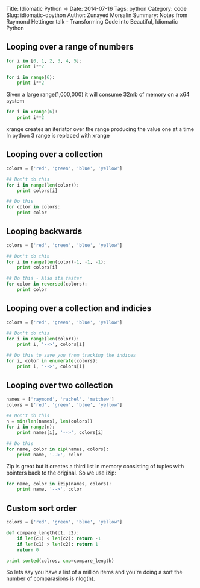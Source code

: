 Title: Idiomatic Python →
Date: 2014-07-16
Tags: python
Category: code
Slug: idiomatic-dpython
Author: Zunayed Morsalin
Summary: Notes from Raymond Hettinger talk - Transforming Code into Beautiful, Idiomatic Python

## Looping over a range of numbers

```python
for i in [0, 1, 2, 3, 4, 5]:
    print i**2

for i in range(6):
    print i**2

```

Given a large range(1,000,000) it will consume 32mb of memory on a x64 system

```python
for i in xrange(6):
    print i**2

```
xrange creates an iteriator over the range producing the value one at a time
In python 3 range is replaced with xrange

## Looping over a collection

```python
colors = ['red', 'green', 'blue', 'yellow']

## Don't do this
for i in range(len(color)):
    print colors[i]

## Do this
for color in colors:
    print color
```

## Looping backwards

```python
colors = ['red', 'green', 'blue', 'yellow']

## Don't do this
for i in range(len(color)-1, -1, -1):
    print colors[i]

## Do this - Also its faster
for color in reversed(colors):
    print color
```

## Looping over a collection and indicies

```python
colors = ['red', 'green', 'blue', 'yellow']

## Don't do this
for i in range(len(color)):
    print i, '-->', colors[i]

## Do this to save you from tracking the indices 
for i, color in enumerate(colors):
    print i, '-->', colors[i]
```

## Looping over two collection 

```python
names = ['raymond', 'rachel', 'matthew']
colors = ['red', 'green', 'blue', 'yellow']

## Don't do this
n = min(len(names), len(colors))
for i in range(n):
    print names[i], '-->', colors[i]

## Do this
for name, color in zip(names, colors):
    print name, '-->', color
```

Zip is great but it creates a third list in memory consisting of tuples with pointers back to the original. So we use izip:

```python
for name, color in izip(names, colors):
    print name, '-->', color
```

## Custom sort order
```python
colors = ['red', 'green', 'blue', 'yellow']

def compare_length(c1, c2):
    if len(c1) < len(c2): return -1
    if len(c1) > len(c2): return 1
    return 0

print sorted(colros, cmp=compare_length)
```

So lets say you have a list of a million items and you're doing a sort the number of comparasions is nlog(n). 


